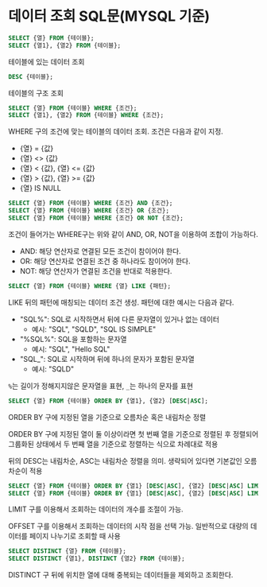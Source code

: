 # 데이터 조회 SQL문(MYSQL 기준)

```sql
SELECT {열} FROM {테이블};
SELECT {열1}, {열2} FROM {테이블};
```

테이블에 있는 데이터 조회

```sql
DESC {테이블};
```

테이블의 구조 조회

```sql
SELECT {열} FROM {테이블} WHERE {조건};
SELECT {열1}, {열2} FROM {테이블} WHERE {조건};
```

WHERE 구의 조건에 맞는 테이블의 데이터 조회. 조건은 다음과 같이 지정.

- {열} = {값}
- {열} <> {값}
- {열} < {값}, {열} <= {값}
- {열} > {값}, {열} >= {값}
- {열} IS NULL

```sql
SELECT {열} FROM {테이블} WHERE {조건} AND {조건};
SELECT {열} FROM {테이블} WHERE {조건} OR {조건};
SELECT {열} FROM {테이블} WHERE {조건} OR NOT {조건};
```

조건이 들어가는 WHERE구는 위와 같이 AND, OR, NOT을 이용하여 조합이 가능하다.

- AND: 해당 연산자로 연결된 모든 조건이 참이어야 한다.
- OR: 해당 연산자로 연결된 조건 중 하나라도 참이어야 한다.
- NOT: 해당 연산자가 연결된 조건을 반대로 적용한다.

```sql
SELECT {열} FROM {테이블} WHERE {열} LIKE {패턴};
```

LIKE 뒤의 패턴에 매칭되는 데이터 조건 생성. 패턴에 대한 예시는 다음과 같다.

- "SQL%": SQL로 시작하면서 뒤에 다른 문자열이 있거나 없는 데이터
  - 예시: "SQL", "SQLD", "SQL IS SIMPLE"
- "%SQL%": SQL을 포함하는 문자열
  - 예시: "SQL", "Hello SQL"
- "SQL_": SQL로 시작하며 뒤에 하나의 문자가 포함된 문자열
  - 예시: "SQLD"

`%`는 길이가 정해지지않은 문자열을 표현, `_`는 하나의 문자를 표현

```sql
SELECT {열} FROM {테이블} ORDER BY {열1}, {열2} [DESC|ASC];
```

ORDER BY 구에 지정된 열을 기준으로 오름차순 혹은 내림차순 정렬

ORDER BY 구에 지정된 열이 둘 이상이라면 첫 번째 열을 기준으로 정렬된 후 정렬되어 그룹화된 상태에서 두 번째 열을 기준으로 정렬하는 식으로 차례대로 적용

뒤의 DESC는 내림차순, ASC는 내림차순 정렬을 의미. 생략되어 있다면 기본값인 오름차순이 적용

```sql
SELECT {열} FROM {테이블} ORDER BY {열1} [DESC|ASC], {열2} [DESC|ASC] LIMIT {행수};
SELECT {열} FROM {테이블} ORDER BY {열1} [DESC|ASC], {열2} [DESC|ASC] LIMIT {행수} OFFSET {변위차};
```

LIMIT 구를 이용해서 조회하는 데이터의 개수를 조절이 가능.

OFFSET 구를 이용해서 조회하는 데이터의 시작 점을 선택 가능. 일반적으로 대량의 데이터를 페이지 나누기로 조회할 때 사용

```sql
SELECT DISTINCT {열} FROM {테이블};
SELECT DISTINCT {열1}, DISTINCT {열2} FROM {테이블};
```

DISTINCT 구 뒤에 위치한 열에 대해 중복되는 데이터들을 제외하고 조회한다.